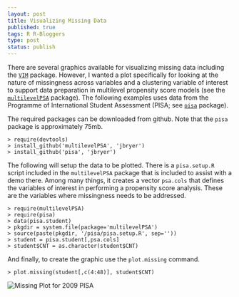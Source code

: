 ```yaml
--- 
layout: post
title: Visualizing Missing Data
published: true
tags: R R-Bloggers
type: post
status: publish
---
```


There are several graphics available for visualizing missing data including the [`VIM`](http://cran.r-project.org/web/packages/VIM/index.html) package. However, I wanted a plot specifically for looking at the nature of missingness across variables and a clustering variable of interest to support data preparation in multilevel propensity score models (see the [`multilevelPSA`](http://jbryer.github.com/multilevelPSA) package). The following examples uses data from the Programme of International Student Assessment (PISA; see [`pisa`](http://jbryer.github.com/pisa) package).

The required packages can be downloaded from github. Note that the `pisa` package is approximately 75mb.

	> require(devtools)
	> install_github('multilevelPSA', 'jbryer')
	> install_github('pisa', 'jbryer')

The following will setup the data to be plotted. There is a `pisa.setup.R` script included in the `multilevelPSA` package that is included to assist with a demo there. Among many things, it creates a vector `psa.cols` that defines the variables of interest in performing a propensity score analysis. These are the variables where missingness needs to be addressed.
	
	> require(multilevelPSA)
	> require(pisa)
	> data(pisa.student)
	> pkgdir = system.file(package='multilevelPSA')
	> source(paste(pkgdir, '/pisa/pisa.setup.R', sep=''))
	> student = pisa.student[,psa.cols]
	> student$CNT = as.character(student$CNT)
	
And finally, to create the graphic use the `plot.missing` command.

	> plot.missing(student[,c(4:48)], student$CNT)

![Missing Plot for 2009 PISA](http://jason.bryer.org/images/pisa-missing.png)
